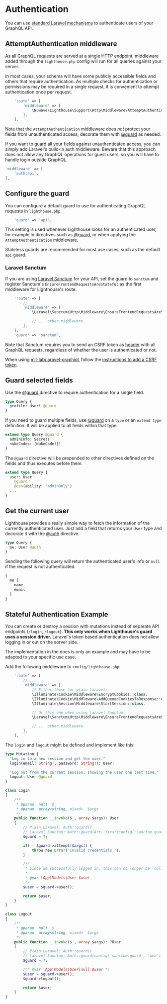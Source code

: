 # Authentication

You can use [standard Laravel mechanisms](https://laravel.com/docs/authentication)
to authenticate users of your GraphQL API.

## AttemptAuthentication middleware

As all GraphQL requests are served at a single HTTP endpoint, middleware added
through the `lighthouse.php` config will run for all queries against your server.

In most cases, your schema will have some publicly accessible fields and others
that require authentication. As multiple checks for authentication or permissions may be
required in a single request, it is convenient to attempt authentication once per request.

```php
    'route' => [
        'middleware' => [
            \Nuwave\Lighthouse\Support\Http\Middleware\AttemptAuthentication::class,
        ],
    ],
```

Note that the `AttemptAuthentication` middleware does _not_ protect your fields from unauthenticated
access, decorate them with [@guard](../api-reference/directives.md#guard) as needed.

If you want to guard all your fields against unauthenticated access, you can simply add
Laravel's build-in auth middleware. Beware that this approach does not allow any GraphQL
operations for guest users, so you will have to handle login outside GraphQL.

```php
'middleware' => [
    'auth:api',
],
```

## Configure the guard

You can configure a default guard to use for authenticating GraphQL requests in `lighthouse.php`.

```php
    'guard' => 'api',
```

This setting is used whenever Lighthouse looks for an authenticated user, for example in directives
such as [@guard](../api-reference/directives.md#guard), or when applying the `AttemptAuthentication` middleware.

Stateless guards are recommended for most use cases, such as the default `api` guard.

### Laravel Sanctum

If you are using [Laravel Sanctum](https://laravel.com/docs/sanctum) for your API, set the guard
to `sanctum` and register Sanctum's `EnsureFrontendRequestsAreStateful` as the first middleware for Lighthouse's route.

```php
    'route' => [
        // ...
        'middleware' => [
            \Laravel\Sanctum\Http\Middleware\EnsureFrontendRequestsAreStateful::class,

            // ... other middleware
        ],
    ],
    'guard' => 'sanctum',
```

Note that Sanctum requires you to send an CSRF token as [header](https://laravel.com/docs/csrf#csrf-x-csrf-token)
with all GraphQL requests, regardless of whether the user is authenticated or not.

When using [mll-lab/laravel-graphiql](https://github.com/mll-lab/laravel-graphiql), follow the [instructions
to add a CSRF token](https://github.com/mll-lab/laravel-graphiql#configure-session-authentication).

## Guard selected fields

Use the [@guard](../api-reference/directives.md#guard) directive to require authentication for a single field.

```graphql
type Query {
  profile: User! @guard
}
```

If you need to guard multiple fields, use [@guard](../api-reference/directives.md#guard)
on a `type` or an `extend type` definition. It will be applied to all fields within that type.

```graphql
extend type Query @guard {
  adminInfo: Secrets
  nukeCodes: [NukeCode!]!
}
```

The `@guard` directive will be prepended to other directives defined on the fields
and thus executes before them.

```graphql
extend type Query {
  user: User!
    @guard
    @can(ability: "adminOnly")
  ...
}
```

## Get the current user

Lighthouse provides a really simple way to fetch the information of the currently authenticated user.
Just add a field that returns your `User` type and decorate it with the [@auth](../api-reference/directives.md#auth) directive.

```graphql
type Query {
  me: User @auth
}
```

Sending the following query will return the authenticated user's info
or `null` if the request is not authenticated.

```graphql
{
  me {
    name
    email
  }
}
```

## Stateful Authentication Example

You can create or destroy a session with mutations instead of separate API endpoints (`/login`, `/logout`).
**This only works when Lighthouse's guard uses a session driver.**
Laravel's token based authentication does not allow logging in or out on the server side.

The implementation in the docs is only an example and may have to be adapted to your specific use case.

Add the following middleware to `config/lighthouse.php`:

```php
    'route' => [
        // ...
        'middleware' => [
            // Either those for plain Laravel:
            \Illuminate\Cookie\Middleware\EncryptCookies::class,
            \Illuminate\Cookie\Middleware\AddQueuedCookiesToResponse::class,
            \Illuminate\Session\Middleware\StartSession::class,

            // Or this one when using Laravel Sanctum:
            \Laravel\Sanctum\Http\Middleware\EnsureFrontendRequestsAreStateful::class,

            // ... other middleware
        ],
    ],
```

The `login` and `logout` might be defined and implement like this:

```graphql
type Mutation {
  "Log in to a new session and get the user."
  login(email: String!, password: String!): User!

  "Log out from the current session, showing the user one last time."
  logout: User @guard
}
```

```php
class Login
{
    /**
     * @param  null  $_
     * @param  array<string, mixed>  $args
     */
    public function __invoke($_, array $args): User
    {
        // Plain Laravel: Auth::guard()
        // Laravel Sanctum: Auth::guard(Arr::first(config('sanctum.guard')))
        $guard = ?;

        if( ! $guard->attempt($args)) {
            throw new Error('Invalid credentials.');
        }

        /**
         * Since we successfully logged in, this can no longer be `null`.
         *
         * @var \App\Models\User $user
         */
        $user = $guard->user();

        return $user;
    }
}
```

```php
class Logout
{
    /**
     * @param  null  $_
     * @param  array<string, mixed>  $args
     */
    public function __invoke($_, array $args): ?User
    {
        // Plain Laravel: Auth::guard()
        // Laravel Sanctum: Auth::guard(config('sanctum.guard', 'web'))
        $guard = ?;

        /** @var \App\Models\User|null $user */
        $user = $guard->user();
        $guard->logout();

        return $user;
    }
}
```
